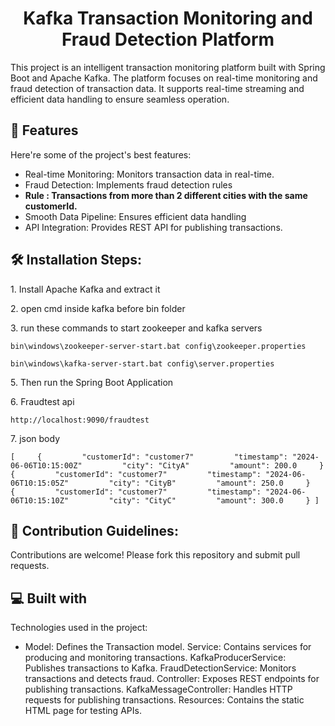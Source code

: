 <h1 align="center" id="title">Kafka Transaction Monitoring and Fraud Detection Platform</h1>

<p id="description">This project is an intelligent transaction monitoring platform built with Spring Boot and Apache Kafka. The platform focuses on real-time monitoring and fraud detection of transaction data. It supports real-time streaming and efficient data handling to ensure seamless operation.</p>

  
  
<h2>🧐 Features</h2>

Here're some of the project's best features:

*   Real-time Monitoring: Monitors transaction data in real-time.
*   Fraud Detection: Implements fraud detection rules
*   <b>Rule : Transactions from more than 2 different cities with the same customerId.</b>
*   Smooth Data Pipeline: Ensures efficient data handling
*   API Integration: Provides REST API for publishing transactions.

<h2>🛠️ Installation Steps:</h2>

<p>1. Install Apache Kafka and extract it</p>

<p>2. open cmd inside kafka before bin folder</p>

<p>3. run these commands to start zookeeper and kafka servers</p>

```
bin\windows\zookeeper-server-start.bat config\zookeeper.properties
```

```
bin\windows\kafka-server-start.bat config\server.properties
```

<p>5. Then run the Spring Boot Application</p>

<p>6. Fraudtest api</p>

```
http://localhost:9090/fraudtest
```

<p>7. json body</p>

```
[     {         "customerId": "customer7"         "timestamp": "2024-06-06T10:15:00Z"         "city": "CityA"         "amount": 200.0     }     {         "customerId": "customer7"         "timestamp": "2024-06-06T10:15:05Z"         "city": "CityB"         "amount": 250.0     }     {         "customerId": "customer7"         "timestamp": "2024-06-06T10:15:10Z"         "city": "CityC"         "amount": 300.0     } ]
```

<h2>🍰 Contribution Guidelines:</h2>

Contributions are welcome! Please fork this repository and submit pull requests.

  
  
<h2>💻 Built with</h2>

Technologies used in the project:

*   Model: Defines the Transaction model. Service: Contains services for producing and monitoring transactions. KafkaProducerService: Publishes transactions to Kafka. FraudDetectionService: Monitors transactions and detects fraud. Controller: Exposes REST endpoints for publishing transactions. KafkaMessageController: Handles HTTP requests for publishing transactions. Resources: Contains the static HTML page for testing APIs.
